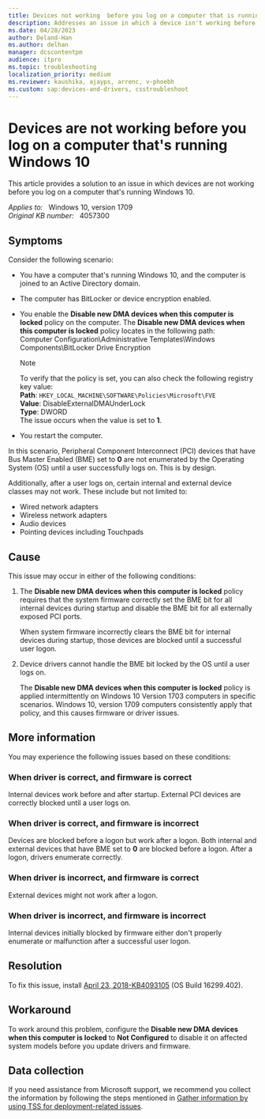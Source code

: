 ```yaml
---
title: Devices not working  before you log on a computer that is running Windows 10
description: Addresses an issue in which a device isn't working before a logon in Windows 10. For example, wireless doesn't connect until a user logon.
ms.date: 04/28/2023
author: Deland-Han
ms.author: delhan
manager: dcscontentpm
audience: itpro
ms.topic: troubleshooting
localization_priority: medium
ms.reviewer: kaushika, ajayps, arrenc, v-phoebh
ms.custom: sap:devices-and-drivers, csstroubleshoot
---
```

# Devices are not working before you log on a computer that's running Windows 10

This article provides a solution to an issue in which devices are not working before you log on a computer that's running Windows 10.

_Applies to:_ &nbsp; Windows 10, version 1709  
_Original KB number:_ &nbsp; 4057300

## Symptoms

Consider the following scenario:

- You have a computer that's running Windows 10, and the computer is joined to an Active Directory domain.
- The computer has BitLocker or device encryption enabled.
- You enable the **Disable new DMA devices when this computer is locked** policy on the computer. The **Disable new DMA devices when this computer is locked** policy locates in the following path:  
Computer Configuration\\Administrative Templates\\Windows Components\\BitLocker Drive Encryption

  > [!Note]
  To verify that the policy is set, you can also check the following registry key value:  
  **Path**: `HKEY_LOCAL_MACHINE\SOFTWARE\Policies\Microsoft\FVE`  
  **Value**: DisableExternalDMAUnderLock  
  **Type**: DWORD  
  The issue occurs when the value is set to **1**.

- You restart the computer.

In this scenario, Peripheral Component Interconnect (PCI) devices that have Bus Master Enabled (BME) set to **0** are not enumerated by the Operating System (OS) until a user successfully logs on. This is by design.

Additionally, after a user logs on, certain internal and external device classes may not work. These include but not limited to:

- Wired network adapters
- Wireless network adapters
- Audio devices
- Pointing devices including Touchpads

## Cause

This issue may occur in either of the following conditions:

1. The **Disable new DMA devices when this computer is locked** policy requires that the system firmware correctly set the BME bit for all internal devices during startup and disable the BME bit for all externally exposed PCI ports.

    When system firmware incorrectly clears the BME bit for internal devices during startup, those devices are blocked until a successful user logon.
2. Device drivers cannot handle the BME bit locked by the OS until a user logs on.

    The **Disable new DMA devices when this computer is locked** policy is applied intermittently on Windows 10 Version 1703 computers in specific scenarios. Windows 10, version 1709 computers consistently apply that policy, and this causes firmware or driver issues.

## More information

You may experience the following issues based on these conditions:

### When driver is correct, and firmware is correct

Internal devices work before and after startup. External PCI devices are correctly blocked until a user logs on.

### When driver is correct, and firmware is incorrect

Devices are blocked before a logon but work after a logon. Both internal and external devices that have BME set to **0** are blocked before a logon. After a logon, drivers enumerate correctly.

### When driver is incorrect, and firmware is correct

External devices might not work after a logon.

### When driver is incorrect, and firmware is incorrect

Internal devices initially blocked by firmware either don't properly enumerate or malfunction after a successful user logon.

## Resolution

To fix this issue, install [April 23, 2018-KB4093105](https://support.microsoft.com/help/4093105/windows-10-update-kb4093105) (OS Build 16299.402).

## Workaround

To work around this problem, configure the **Disable new DMA devices when this computer is locked** to **Not Configured** to disable it on affected system models before you update drivers and firmware.

## Data collection

If you need assistance from Microsoft support, we recommend you collect the information by following the steps mentioned in [Gather information by using TSS for deployment-related issues](../windows-troubleshooters/gather-information-using-tss-deployment.md).
